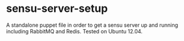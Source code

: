 sensu-server-setup
==================

A standalone puppet file in order to get a sensu server up and running including RabbitMQ and Redis. Tested on Ubuntu 12.04.
